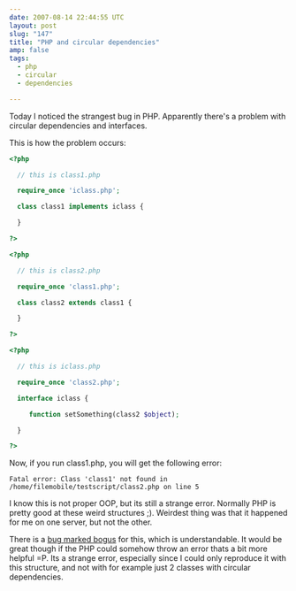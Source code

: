 ```yaml
---
date: 2007-08-14 22:44:55 UTC
layout: post
slug: "147"
title: "PHP and circular dependencies"
amp: false
tags:
  - php
  - circular
  - dependencies

---
```

<p>Today I noticed the strangest bug in PHP. Apparently there's a problem with circular dependencies and interfaces.</p>

<p>This is how the problem occurs:</p>

```php
<?php

  // this is class1.php

  require_once 'iclass.php';

  class class1 implements iclass {

  }

?>
```

```php
<?php

  // this is class2.php

  require_once 'class1.php';

  class class2 extends class1 {

  }

?>
```

```php
<?php

  // this is iclass.php

  require_once 'class2.php';

  interface iclass {

     function setSomething(class2 $object);

  }

?>
```

<p>Now, if you run class1.php, you will get the following error:</p>

```
Fatal error: Class 'class1' not found in /home/filemobile/testscript/class2.php on line 5
```

<p>I know this is not proper OOP, but its still a strange error. Normally PHP is pretty good at these weird structures ;). Weirdest thing was that it happened for me on one server, but not the other.</p>

<p>There is a <a href="http://bugs.php.net/bug.php?id=40875">bug marked bogus</a> for this, which is understandable. It would be great though if the PHP could somehow throw an error thats a bit more helpful =P. Its a strange error, especially since I could only reproduce it with this structure, and not with for example just 2 classes with circular dependencies.</p>
